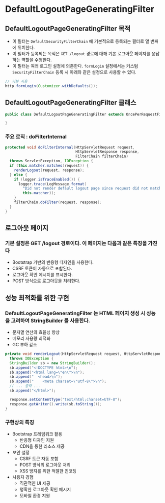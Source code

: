 # DefaultLogoutPageGeneratingFilter

## DefaultLogoutPageGeneratingFilter 목적

- 이 필터는 `DefaultSecurityFilterChain` 에 기본적으로 등록되는 필터로 열 번째에 위치한다.
- 이 필터가 등록되는 목적은 `GET /logout` 경로에 대해 기본 로그아웃 페이지를 응답하는 역할을 수행한다.
- 이 필터는 여러 로그인 설정에 의존한다. `formLogin` 설정에서는 커스텀 `SecurityFilterChain` 등록 시 아래와 같은 설정으로 사용할 수 있다.

```java
// 기본 사용
http.formLogin(Customizer.withDefaults());
```

## DefaultLogoutPageGeneratingFilter 클래스

```java
public class DefaultLogoutPageGeneratingFilter extends OncePerRequestFilter {

}
```

### 주요 로직 : doFilterInternal

```java
protected void doFilterInternal(HttpServletRequest request,
                                HttpServletResponse response,
                                FilterChain filterChain)
  throws ServletException, IOException {
  if (this.matcher.matches(request)) {
    renderLogout(request, response);
  } else {
    if (logger.isTraceEnabled()) {
      logger.trace(LogMessage.format(
        "Did not render default logout page since request did not match [%s]",
        this.matcher));
    }
    filterChain.doFilter(request, response);
  }
}
```

## 로그아웃 페이지

### 기본 설정은 GET /logout 경로이다. 이 페이지는 다음과 같은 특징을 가진다

- Bootstrap 기반의 반응형 디자인을 사용한다.
- CSRF 토큰이 자동으로 포함된다.
- 로그아웃 확인 메시지를 표시한다.
- POST 방식으로 로그아웃을 처리한다.

## 성능 최적화를 위한 구현

### DefaultLogoutPageGeneratingFilter 는 HTML 페이지 생성 시 성능을 고려하여 StringBuilder 를 사용한다.

- 문자열 연산의 효율성 향상
- 메모리 사용량 최적화
- GC 부하 감소

```java
private void renderLogout(HttpServletRequest request, HttpServletResponse response)
  throws IOException {
  StringBuilder sb = new StringBuilder();
  sb.append("<!DOCTYPE html>\n");
  sb.append("<html lang=\"en\">\n");
  sb.append("  <head>\n");
  sb.append("    <meta charset=\"utf-8\">\n");
  // ... 중략 ...
  sb.append("</html>");

  response.setContentType("text/html;charset=UTF-8");
  response.getWriter().write(sb.toString());
}
```

### 구현상의 특징

- Bootstrap 프레임워크 활용
  - 반응형 디자인 지원
  - CDN을 통한 리소스 제공
- 보안 설정
  - CSRF 토큰 자동 포함
  - POST 방식의 로그아웃 처리
  - XSS 방지를 위한 적절한 인코딩
- 사용자 경험
  - 직관적인 UI 제공
  - 명확한 로그아웃 확인 메시지
  - 모바일 환경 지원
